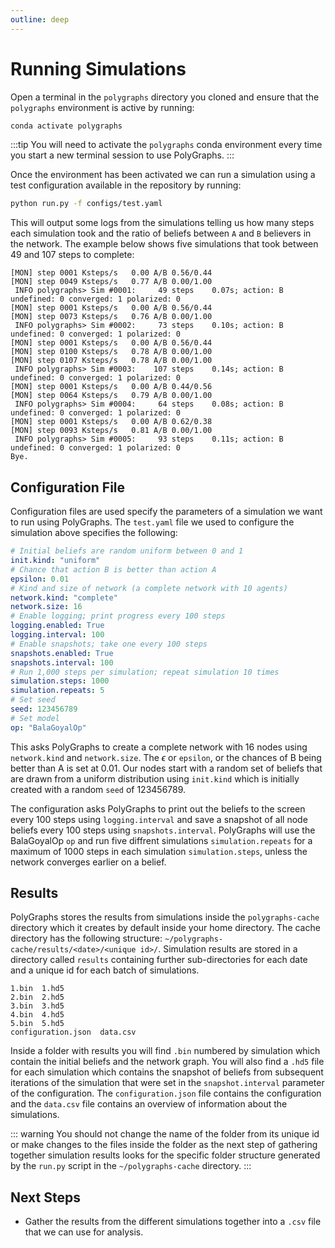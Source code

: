 ```yaml
---
outline: deep
---
```

# Running Simulations
Open a terminal in the `polygraphs` directory you cloned and ensure that the `polygraphs` environment is active by running:

```bash
conda activate polygraphs
```

:::tip
You will need to activate the `polygraphs` conda environment every time you start a new terminal session to use PolyGraphs. 
:::

Once the environment has been activated we can run a simulation using a test configuration available in the repository by running:

```bash
python run.py -f configs/test.yaml
```

This will output some logs from the simulations telling us how many steps each simulation took and the ratio of beliefs between `A` and `B` believers in the network. The example below shows five simulations that took between 49 and 107 steps to complete:

```
[MON] step 0001 Ksteps/s   0.00 A/B 0.56/0.44
[MON] step 0049 Ksteps/s   0.77 A/B 0.00/1.00
 INFO polygraphs> Sim #0001:     49 steps    0.07s; action: B undefined: 0 converged: 1 polarized: 0 
[MON] step 0001 Ksteps/s   0.00 A/B 0.56/0.44
[MON] step 0073 Ksteps/s   0.76 A/B 0.00/1.00
 INFO polygraphs> Sim #0002:     73 steps    0.10s; action: B undefined: 0 converged: 1 polarized: 0 
[MON] step 0001 Ksteps/s   0.00 A/B 0.56/0.44
[MON] step 0100 Ksteps/s   0.78 A/B 0.00/1.00
[MON] step 0107 Ksteps/s   0.78 A/B 0.00/1.00
 INFO polygraphs> Sim #0003:    107 steps    0.14s; action: B undefined: 0 converged: 1 polarized: 0 
[MON] step 0001 Ksteps/s   0.00 A/B 0.44/0.56
[MON] step 0064 Ksteps/s   0.79 A/B 0.00/1.00
 INFO polygraphs> Sim #0004:     64 steps    0.08s; action: B undefined: 0 converged: 1 polarized: 0 
[MON] step 0001 Ksteps/s   0.00 A/B 0.62/0.38
[MON] step 0093 Ksteps/s   0.81 A/B 0.00/1.00
 INFO polygraphs> Sim #0005:     93 steps    0.11s; action: B undefined: 0 converged: 1 polarized: 0 
Bye.

```

## Configuration File
Configuration files are used specify the parameters of a simulation we want to run using PolyGraphs. The `test.yaml` file we used to configure the simulation above specifies the following:

```yaml
# Initial beliefs are random uniform between 0 and 1
init.kind: "uniform"
# Chance that action B is better than action A
epsilon: 0.01
# Kind and size of network (a complete network with 10 agents)
network.kind: "complete"
network.size: 16
# Enable logging; print progress every 100 steps
logging.enabled: True
logging.interval: 100
# Enable snapshots; take one every 100 steps
snapshots.enabled: True
snapshots.interval: 100
# Run 1,000 steps per simulation; repeat simulation 10 times
simulation.steps: 1000
simulation.repeats: 5
# Set seed
seed: 123456789
# Set model
op: "BalaGoyalOp"
```

This asks PolyGraphs to create a complete network with 16 nodes using `network.kind` and `network.size`. The $\epsilon$ or `epsilon`, or the chances of B being better than A is set at 0.01. Our nodes start with a random set of beliefs that are drawn from a uniform distribution using `init.kind` which is initially created with a random `seed` of 123456789.

The configuration asks PolyGraphs to print out the beliefs to the screen every 100 steps using `logging.interval` and save a snapshot of all node beliefs every 100 steps using `snapshots.interval`. PolyGraphs will use the BalaGoyalOp `op` and run five diffrent simulations `simulation.repeats` for a maximum of 1000 steps in each simulation `simulation.steps`, unless the network converges earlier on a belief.

## Results
PolyGraphs stores the results from simulations inside the `polygraphs-cache` directory which it creates by default inside your home directory. The cache directory has the following structure: `~/polygraphs-cache/results/<date>/<unique id>/`. Simulation results are stored in a directory called `results` containing further sub-directories for each date and a unique id for each batch of simulations.

```
1.bin  1.hd5
2.bin  2.hd5
3.bin  3.hd5
4.bin  4.hd5
5.bin  5.hd5
configuration.json  data.csv
```

Inside a folder with results you will find `.bin` numbered by simulation which contain the initial beliefs and the network graph. You will also find a `.hd5` file for each simulation which contains the snapshot of beliefs from subsequent iterations of the simulation that were set in the `snapshot.interval` parameter of the configuration. The `configuration.json` file contains the configuration and the `data.csv` file contains an overview of information about the simulations.

::: warning
You should not change the name of the folder from its unique id or make changes to the files inside the folder as the next step of gathering together simulation results looks for the specific folder structure generated by the `run.py` script in the `~/polygraphs-cache` directory.
:::

## Next Steps
- Gather the results from the different simulations together into a `.csv` file that we can use for analysis.
